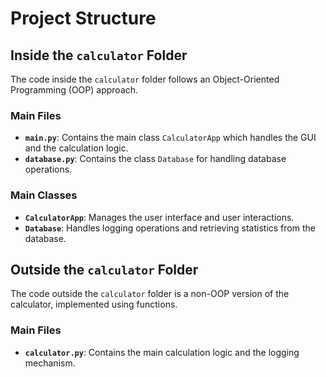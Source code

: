 # Project Structure

## Inside the `calculator` Folder
The code inside the `calculator` folder follows an Object-Oriented Programming (OOP) approach.

### Main Files
- **`main.py`**: Contains the main class `CalculatorApp` which handles the GUI and the calculation logic.
- **`database.py`**: Contains the class `Database` for handling database operations.

### Main Classes
- **`CalculatorApp`**: Manages the user interface and user interactions.
- **`Database`**: Handles logging operations and retrieving statistics from the database.

## Outside the `calculator` Folder
The code outside the `calculator` folder is a non-OOP version of the calculator, implemented using functions.

### Main Files
- **`calculator.py`**: Contains the main calculation logic and the logging mechanism.
